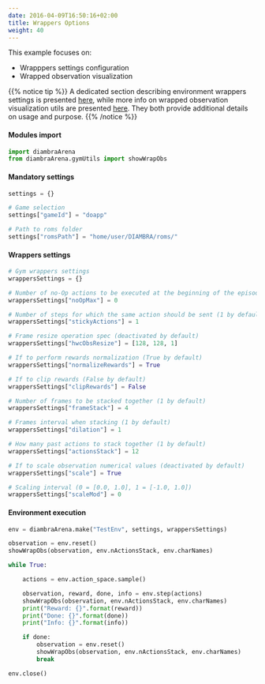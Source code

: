```yaml
---
date: 2016-04-09T16:50:16+02:00
title: Wrappers Options
weight: 40
---
```


This example focuses on:
 - Wrapppers settings configuration
 - Wrapped observation visualization

{{% notice tip %}}
A dedicated section describing environment wrappers settings is presented <a href="/wrappers/">here</a>, while more info on wrapped observation visualization utils are presented <a href="/utils/#wrapped-observation">here</a>. They both provide additional details on usage and purpose. 
{{% /notice %}}

#### Modules import

```python
import diambraArena
from diambraArena.gymUtils import showWrapObs
```

#### Mandatory settings

```python
settings = {}

# Game selection
settings["gameId"] = "doapp"

# Path to roms folder
settings["romsPath"] = "home/user/DIAMBRA/roms/"
```

#### Wrappers settings

```python
# Gym wrappers settings
wrappersSettings = {}

# Number of no-Op actions to be executed at the beginning of the episode (0 by default)
wrappersSettings["noOpMax"] = 0

# Number of steps for which the same action should be sent (1 by default)
wrappersSettings["stickyActions"] = 1

# Frame resize operation spec (deactivated by default)
wrappersSettings["hwcObsResize"] = [128, 128, 1]

# If to perform rewards normalization (True by default)
wrappersSettings["normalizeRewards"] = True

# If to clip rewards (False by default)
wrappersSettings["clipRewards"] = False

# Number of frames to be stacked together (1 by default)
wrappersSettings["frameStack"] = 4

# Frames interval when stacking (1 by default)
wrappersSettings["dilation"] = 1

# How many past actions to stack together (1 by default)
wrappersSettings["actionsStack"] = 12

# If to scale observation numerical values (deactivated by default)
wrappersSettings["scale"] = True

# Scaling interval (0 = [0.0, 1.0], 1 = [-1.0, 1.0])
wrappersSettings["scaleMod"] = 0
```

#### Environment execution


```python
env = diambraArena.make("TestEnv", settings, wrappersSettings)

observation = env.reset()
showWrapObs(observation, env.nActionsStack, env.charNames)

while True:

    actions = env.action_space.sample()

    observation, reward, done, info = env.step(actions)
    showWrapObs(observation, env.nActionsStack, env.charNames)
    print("Reward: {}".format(reward))
    print("Done: {}".format(done))
    print("Info: {}".format(info))

    if done:
        observation = env.reset()
        showWrapObs(observation, env.nActionsStack, env.charNames)
        break

env.close()
```
